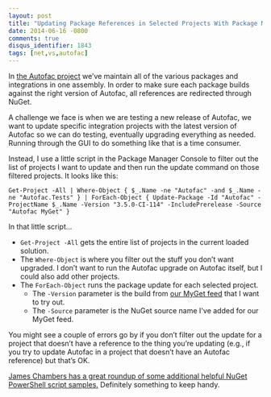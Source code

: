 ```yaml
---
layout: post
title: "Updating Package References in Selected Projects With Package Manager Console"
date: 2014-06-16 -0800
comments: true
disqus_identifier: 1843
tags: [net,vs,autofac]
---
```

In [the Autofac project](http://autofac.org) we’ve maintain all of the
various packages and integrations in one assembly. In order to make sure
each package builds against the right version of Autofac, all references
are redirected through NuGet.

A challenge we face is when we are testing a new release of Autofac, we
want to update specific integration projects with the latest version of
Autofac so we can do testing, eventually upgrading everything as needed.
Running through the GUI to do something like that is a time consumer.

Instead, I use a little script in the Package Manager Console to filter
out the list of projects I want to update and then run the update
command on those filtered projects. It looks like this:

    Get-Project -All | Where-Object { $_.Name -ne "Autofac" -and $_.Name -ne "Autofac.Tests" } | ForEach-Object { Update-Package -Id "Autofac" -ProjectName $_.Name -Version "3.5.0-CI-114" -IncludePrerelease -Source "Autofac MyGet" }

In that little script...

-   `Get-Project -All` gets the entire list of projects in the current
    loaded solution.
-   The `Where-Object` is where you filter out the stuff you don’t want
    upgraded. I don’t want to run the Autofac upgrade on Autofac itself,
    but I could also add other projects.
-   The `ForEach-Object` runs the package update for each selected
    project.
    -   The `-Version` parameter is the build from [our MyGet
        feed](https://www.myget.org/F/autofac) that I want to try out.
    -   The `-Source` parameter is the NuGet source name I've added for
        our MyGet feed.

You might see a couple of errors go by if you don’t filter out the
update for a project that doesn’t have a reference to the thing you’re
updating (e.g., if you try to update Autofac in a project that doesn’t
have an Autofac reference) but that’s OK.

[James Chambers has a great roundup of some additional helpful NuGet
PowerShell script
samples.](http://jameschambers.com/2011/06/powershell-script-examples-for-nuget-packages/)
Definitely something to keep handy.

